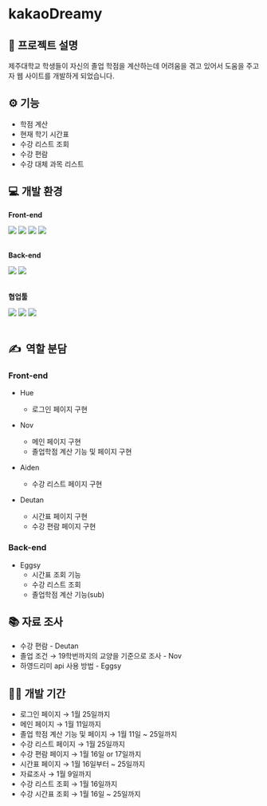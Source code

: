# kakaoDreamy
## 💬 프로젝트 설명

제주대학교 학생들이 자신의 졸업 학점을 계산하는데 어려움을 겪고 있어서 도움을 주고자 웹 사이트를 개발하게 되었습니다. 

## ⚙️ 기능

- 학점 계산
- 현재 학기 시간표
- 수강 리스트 조회
- 수강 편람
- 수강 대체 과목 리스트

## 💻 개발 환경

**Front-end**
<div>
  <img src="https://img.shields.io/badge/html5-E34F26?style=for-the-badge&logo=html5&logoColor=white">
  <img src="https://img.shields.io/badge/css-1572B6?style=for-the-badge&logo=css3&logoColor=white">
  <img src="https://img.shields.io/badge/javascript-F7DF1E?style=for-the-badge&logo=javascript&logoColor=black">
  <img src="https://img.shields.io/badge/react-61DAFB?style=for-the-badge&logo=react&logoColor=black"> 
  <br>
</div>
<br>
    

**Back-end**
<div>
  <img src="https://img.shields.io/badge/java-007396?style=for-the-badge&logo=java&logoColor=white">

  <img src="https://img.shields.io/badge/spring-6DB33F?style=for-the-badge&logo=spring&logoColor=white">
  <br>
</div>
<br>

**협업툴**
<div>
  <img src="https://img.shields.io/badge/github-181717?style=for-the-badge&logo=github&logoColor=white">
  <img src="https://img.shields.io/badge/Notion-000000?style=for-the-badge&logo=notion&logoColor=white">
  <img src="https://img.shields.io/badge/Figma-F24E1E?style=for-the-badge&logo=figma&logoColor=white">
  <br>
</div>
<br>

## ✍️  역할 분담

### Front-end

- Hue
    - 로그인 페이지 구현

- Nov
    - 메인 페이지 구현
    - 졸업학점 계산 기능 및 페이지 구현

- Aiden
    - 수강 리스트 페이지 구현

- Deutan
    - 시간표 페이지 구현
    - 수강 편람 페이지 구현
    

### Back-end

- Eggsy
    - 시간표 조회 기능
    - 수강 리스트 조회
    - 졸업학점 계산 기능(sub)

## 📚 자료 조사

- 수강 편람 - Deutan
- 졸업 조건 → 19학번까지의 교양을 기준으로 조사 - Nov
- 하영드리미 api 사용 방법 - Eggsy

## 🧑‍💻 개발 기간

- 로그인 페이지 → 1월 25일까지
- 메인 페이지 → 1월 11일까지
- 졸업 학점 계산 기능 및 페이지 → 1월 11일 ~ 25일까지
- 수강 리스트 페이지 → 1월 25일까지
- 수강 편람 페이지 → 1월 16일 or 17일까지
- 시간표 페이지 → 1월 16일부터 ~ 25일까지
- 자료조사 → 1월 9일까지
- 수강 리스트 조회 → 1월 16일까지
- 수강 시간표 조회 → 1월 16일 ~ 25일까지
